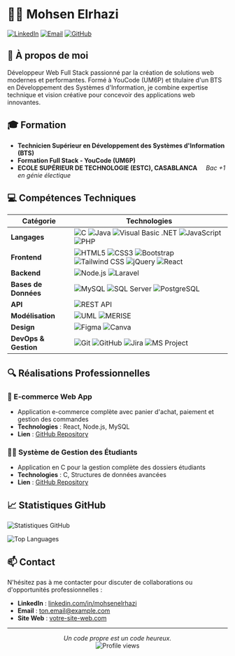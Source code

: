 # 👨‍💻 Mohsen Elrhazi

[![LinkedIn](https://img.shields.io/badge/LinkedIn-0077B5?style=for-the-badge&logo=linkedin&logoColor=white)](https://linkedin.com/in/mohsenelrhazi)
[![Email](https://img.shields.io/badge/Email-D14836?style=for-the-badge&logo=gmail&logoColor=white)](mailto:ton.email@example.com)
[![GitHub](https://img.shields.io/badge/GitHub-100000?style=for-the-badge&logo=github&logoColor=white)](https://github.com/ton-lien)

## 🚀 À propos de moi
Développeur Web Full Stack passionné par la création de solutions web modernes et performantes. Formé à YouCode (UM6P) et titulaire d'un BTS en Développement des Systèmes d'Information, je combine expertise technique et vision créative pour concevoir des applications web innovantes.

## 🎓 Formation
- **Technicien Supérieur en Développement des Systèmes d'Information (BTS)**
- **Formation Full Stack - YouCode (UM6P)**
- **ECOLE SUPÉRIEUR DE TECHNOLOGIE (ESTC), CASABLANCA** &nbsp;&nbsp;&nbsp;&nbsp;*Bac +1 en génie électique*

## 💻 Compétences Techniques

| Catégorie | Technologies |
|-----------|-------------|
| **Langages** | ![C](https://img.shields.io/badge/C-00599C?style=for-the-badge&logo=c&logoColor=white) ![Java](https://img.shields.io/badge/Java-ED8B00?style=for-the-badge&logo=java&logoColor=white) ![Visual Basic .NET](https://img.shields.io/badge/VB.NET-5C2D91?style=for-the-badge&logo=.net&logoColor=white) ![JavaScript](https://img.shields.io/badge/JavaScript-F7DF1E?style=for-the-badge&logo=javascript&logoColor=black) ![PHP](https://img.shields.io/badge/PHP-777BB4?style=for-the-badge&logo=php&logoColor=white) |
| **Frontend** | ![HTML5](https://img.shields.io/badge/HTML5-E34F26?style=for-the-badge&logo=html5&logoColor=white) ![CSS3](https://img.shields.io/badge/CSS3-1572B6?style=for-the-badge&logo=css3&logoColor=white) ![Bootstrap](https://img.shields.io/badge/Bootstrap-563D7C?style=for-the-badge&logo=bootstrap&logoColor=white) ![Tailwind CSS](https://img.shields.io/badge/Tailwind_CSS-38B2AC?style=for-the-badge&logo=tailwind-css&logoColor=white) ![jQuery](https://img.shields.io/badge/jQuery-0769AD?style=for-the-badge&logo=jquery&logoColor=white) ![React](https://img.shields.io/badge/React-20232A?style=for-the-badge&logo=react&logoColor=61DAFB) |
| **Backend** | ![Node.js](https://img.shields.io/badge/Node.js-43853D?style=for-the-badge&logo=node.js&logoColor=white) ![Laravel](https://img.shields.io/badge/Laravel-FF2D20?style=for-the-badge&logo=laravel&logoColor=white) |
| **Bases de Données** | ![MySQL](https://img.shields.io/badge/MySQL-005C84?style=for-the-badge&logo=mysql&logoColor=white) ![SQL Server](https://img.shields.io/badge/Microsoft_SQL_Server-CC2927?style=for-the-badge&logo=microsoft-sql-server&logoColor=white) ![PostgreSQL](https://img.shields.io/badge/PostgreSQL-316192?style=for-the-badge&logo=postgresql&logoColor=white) |
| **API** | ![REST API](https://img.shields.io/badge/REST_API-009688?style=for-the-badge&logo=fastapi&logoColor=white) |
| **Modélisation** | ![UML](https://img.shields.io/badge/UML-FB7A24?style=for-the-badge&logo=uml&logoColor=white) ![MERISE](https://img.shields.io/badge/MERISE-0078D4?style=for-the-badge&logo=merise&logoColor=white) |
| **Design** | ![Figma](https://img.shields.io/badge/Figma-F24E1E?style=for-the-badge&logo=figma&logoColor=white) ![Canva](https://img.shields.io/badge/Canva-00C4CC?style=for-the-badge&logo=canva&logoColor=white) |
| **DevOps & Gestion** | ![Git](https://img.shields.io/badge/Git-F05032?style=for-the-badge&logo=git&logoColor=white) ![GitHub](https://img.shields.io/badge/GitHub-100000?style=for-the-badge&logo=github&logoColor=white) ![Jira](https://img.shields.io/badge/Jira-0052CC?style=for-the-badge&logo=jira&logoColor=white) ![MS Project](https://img.shields.io/badge/MS_Project-217346?style=for-the-badge&logo=microsoft-office&logoColor=white) |

## 🔍 Réalisations Professionnelles

### 🛒 E-commerce Web App
- Application e-commerce complète avec panier d'achat, paiement et gestion des commandes
- **Technologies** : React, Node.js, MySQL
- **Lien** : [GitHub Repository](https://github.com/ton-lien)

### 👨‍🎓 Système de Gestion des Étudiants
- Application en C pour la gestion complète des dossiers étudiants
- **Technologies** : C, Structures de données avancées
- **Lien** : [GitHub Repository](https://github.com/ton-lien)

## 📈 Statistiques GitHub

![Statistiques GitHub](https://github-readme-stats.vercel.app/api?username=ton-username&show_icons=true&theme=radical)

![Top Languages](https://github-readme-stats.vercel.app/api/top-langs/?username=ton-username&layout=compact&theme=radical)

## 📫 Contact

N'hésitez pas à me contacter pour discuter de collaborations ou d'opportunités professionnelles :

- **LinkedIn** : [linkedin.com/in/mohsenelrhazi](https://linkedin.com/in/mohsenelrhazi)
- **Email** : ton.email@example.com
- **Site Web** : [votre-site-web.com](https://votre-site-web.com)

---

<p align="center">
  <i>Un code propre est un code heureux.</i><br>
  <img src="https://komarev.com/ghpvc/?username=ton-username" alt="Profile views">
</p>
